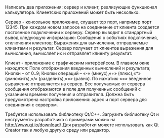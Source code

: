 Написать два приложения: сервер и клиент, реализующие функционал калькулятора.
Клиентских приложений может быть несколько.

Сервер - консольное приложение, слушает tcp порт, например порт 12345. 
При каждом новом запросе на соединение от клиента создается постоянное подключении к серверу.
Сервер выводит в стандартный вывод следующую информацию:
Сообщения о событиях подключения, отключения клиентов;
Выражения для вычисления, отправляемые клиентами и результат.
Сервер получает от клиентов выражения для вычисления, вычисляет их и отправляет клиенту результат.

Клиент - приложение с графическим интерфейсом.
В главном окне находятся:
Поле отображения введенных вычислений и результата;
Кнопки – от 0..9;
Кнопки операций – «-» (минус),«+» (плюс),«*» (умножить),«/» (разделить),«=» (равно).
По нажатию «=» введенное выражение отправляется на сервер.
Все получаемые от сервера сообщения отображаются в поле для полученных сообщений с указанием  времени получения и отправителя.
Должна быть предусмотрена настройка приложения: адрес и порт сервера для соединения с сервером.

Требуется использовать библиотеку Qt/С++. 
Загрузить библиотеку Qt и инструменты разработчика с примерами можно на http://www.qt.io/download/
Для разработки можете использовать как Qt Creator так и любую другую среду или редактор.

